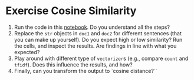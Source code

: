 
# Exercise Cosine Similarity

1. Run the code in this [notebook](../resources/cosine-sim.ipynb). Do you understand all the steps?
2. Replace the `str` objects in `doc1` and `doc2` for different sentences (that you can make up yourself). Do you expect high or low similarity? Run the cells, and inspect the results. Are findings in line with what you expected?
3. Play around with different type of `vectorizer`s (e.g., compare `count` and `tfidf`). Does this influence the results, and how?
4. Finally, can you transform the output to `cosine distance?``
